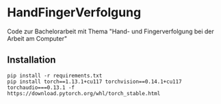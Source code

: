 # HandFingerVerfolgung

Code zur Bachelorarbeit mit Thema "Hand- und Fingerverfolgung bei der Arbeit am Computer"

## Installation
    pip install -r requirements.txt
    pip install torch==1.13.1+cu117 torchvision==0.14.1+cu117 torchaudio===0.13.1 -f https://download.pytorch.org/whl/torch_stable.html
